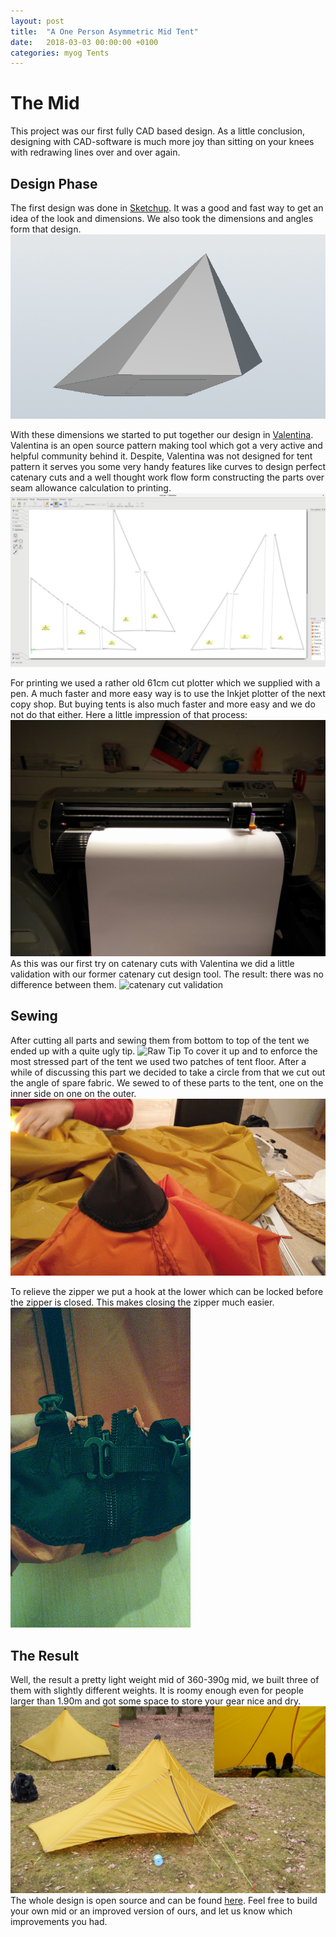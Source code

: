 ```yaml
---
layout: post
title:  "A One Person Asymmetric Mid Tent"
date:   2018-03-03 00:00:00 +0100
categories: myog Tents 
---
```

# The Mid
This project was our first fully CAD based design. 
As a little conclusion, designing with CAD-software is much more joy than sitting on your knees with redrawing lines over and over again.

## Design Phase
The first design was done in [Sketchup](https://www.sketchup.com/).
It was a good and fast way to get an idea of the look and dimensions.
We also took the dimensions and angles form that design.
![Sketchup design](/assets/mid/cad_mid.png)    

With these dimensions we started to put together our design in [Valentina](http://valentina-project.org/).
Valentina is an open source pattern making tool which got a very active and helpful community behind it.
Despite, Valentina was not designed for tent pattern it serves you some very handy features like curves to design perfect catenary cuts and a well thought work flow form constructing the parts over seam allowance calculation to printing.
![Valentina detail view](/assets/mid/valentina.png)

For printing we used a rather old 61cm cut plotter which we supplied with a pen. 
A much faster and more easy way is to use the Inkjet plotter of the next copy shop.
But buying tents is also much faster and more easy and we do not do that either.
Here a little impression of that process:
![plotter](/assets/mid/plotter.jpg)
As this was our first try on catenary cuts with Valentina we did a little validation with our former catenary cut design tool.
The result: there was no difference between them.
![catenary cut validation](/assets/mid/IMG_20170211_171810.jpg)

## Sewing
After cutting all parts and sewing them from bottom to top of the tent we ended up with a quite ugly tip.
![Raw Tip](../assets/mid/topRaw.jpg)
To cover it up and to enforce the most stressed part of the tent we used two patches of tent floor.
After a while of discussing this part we decided to take a circle from that we cut out the angle of spare fabric.
We sewed to of these parts to the tent, one on the inner side on one on the outer.
![Covered Tip](../assets/mid/top.jpg)

To relieve the zipper we put a hook at the lower which can be locked before the zipper is closed.
This makes closing the zipper much easier.
![zipper relieve](../assets/mid/zipperLock.jpg)

## The Result
Well, the result a pretty light weight mid of 360-390g mid, we built three of them with slightly different weights.
It is roomy enough even for people larger than 1.90m and got some space to store your gear nice and dry.
![Comlete Mid](../assets/mid/mid.jpg)
The whole design is open source and can be found [here](https://github.com/TrailAndError/mid).
Feel free to build your own mid or an improved version of ours, and let us know which improvements you had. 



